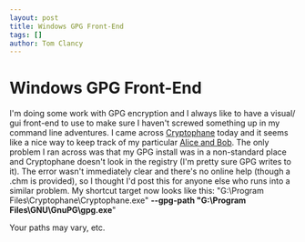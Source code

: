 ```yaml
---
layout: post
title: Windows GPG Front-End
tags: []
author: Tom Clancy
---
```


# Windows GPG Front-End

I'm doing some work with GPG encryption and I always like to have a visual/ gui front-end to use to make sure I haven't screwed something up in my command line adventures. I came across <a href="http://cryptophane.org/">Cryptophane</a> today and it seems like a nice way to keep track of my particular <a href="http://en.wikipedia.org/wiki/Alice_and_Bob">Alice and Bob</a>. The only problem I ran across was that my GPG install was in a non-standard place and Cryptophane doesn't look in the registry (I'm pretty sure GPG writes to it). The error wasn't immediately clear and there's no online help (though a .chm is provided), so I thought I'd post this for anyone else who runs into a similar problem. My shortcut target now looks like this:
"G:\Program Files\Cryptophane\Cryptophane.exe" <strong>--gpg-path "G:\Program Files\GNU\GnuPG\gpg.exe</strong>"

Your paths may vary, etc.
